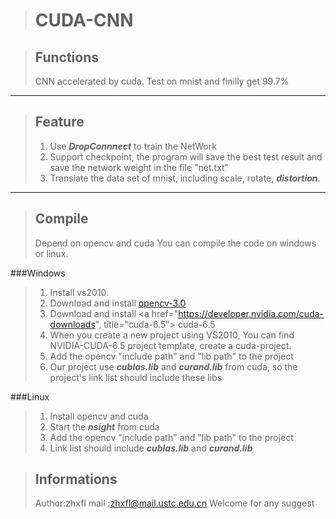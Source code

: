 >CUDA-CNN
>========



>Functions
>--------
>CNN accelerated by cuda. Test on mnist and finilly get 99.7%

***



>Feature
>--------
>1. Use ***DropConnnect*** to train the NetWork
>2. Support checkpoint, the program will save the best test result and save the network weight in the file "net.txt"
>3. Translate the data set of mnist, including scale, rotate, ***distortion***.

***

>Compile
>-------
>Depend on opencv and cuda
>You can compile the code on windows or linux.
>
###Windows
>1. Install vs2010.
>2. Download and install <a href="http://sourceforge.net/projects/opencvlibrary/files/opencv-win/3.0.0-beta/" title="opencv-3.0"> opencv-3.0</a> 
>3. Download and install <a href="https://developer.nvidia.com/cuda-downloads", title="cuda-6.5"> cuda-6.5</a>
>4. When you create a new project using VS2010, You can find NVIDIA-CUDA-6.5 project template, create a cuda-project.
>5. Add the opencv "include path" and "lib path" to the project
>6. Our project use ***cublas.lib*** and ***curand.lib*** from cuda, so the project's link list should include these libs
>
###Linux
>1. Install opencv and cuda
>2. Start the ***nsight*** from cuda
>3. Add the opencv "include path" and "lib path" to the project
>4. Link list should include ***cublas.lib*** and ***curand.lib***

>Informations
>------------
>Author:zhxfl
>mail  :zhxfl@mail.ustc.edu.cn
>Welcome for any suggest 


